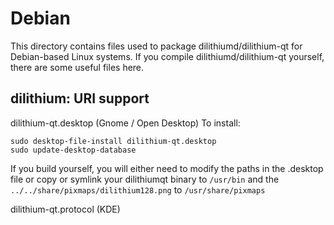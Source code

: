 
Debian
====================
This directory contains files used to package dilithiumd/dilithium-qt
for Debian-based Linux systems. If you compile dilithiumd/dilithium-qt yourself, there are some useful files here.

## dilithium: URI support ##


dilithium-qt.desktop  (Gnome / Open Desktop)
To install:

	sudo desktop-file-install dilithium-qt.desktop
	sudo update-desktop-database

If you build yourself, you will either need to modify the paths in
the .desktop file or copy or symlink your dilithiumqt binary to `/usr/bin`
and the `../../share/pixmaps/dilithium128.png` to `/usr/share/pixmaps`

dilithium-qt.protocol (KDE)

